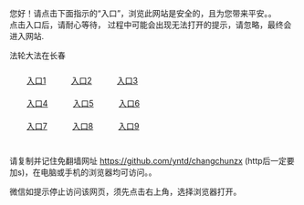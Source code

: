 您好！请点击下面指示的“入口”，浏览此网站是安全的，且为您带来平安。。 <br/>
点击入口后，请耐心等待， 过程中可能会出现无法打开的提示，请忽略，最终会进入网站. </br>

法轮大法在长春<br/>
<div style="padding:10px"><a style="margin:20px" target="_blank" href="https://dzwa9r18mhe9s.cloudfront.net/2Qpsp?rgvyfvgj" id="ccLink1" rel="nofollow">入口1</a> <a target="_blank" style="margin:20px" href="https://d1atk4hi2urgjx.cloudfront.net/2Qpsp?rdozxse" id="ccLink2" rel="nofollow">入口2</a> <a style="margin:20px" target="_blank" href="https://d2au0b6r4nlkcf.cloudfront.net/2Qpsp?kalczt" id="ccLink3" rel="nofollow">入口3</a></div>

<div style="padding:10px" ><a style="margin:20px" target="_blank" href="https://dzwa9r18mhe9s.cloudfront.net/2Qpsp?rgvyfvgj" id="ccLink4" rel="nofollow">入口4</a> <a style="margin:20px" href="https://d1atk4hi2urgjx.cloudfront.net/2Qpsp?rdozxse" target="_blank" id="ccLink5" rel="nofollow">入口5</a> <a style="margin:20px" href="https://d2au0b6r4nlkcf.cloudfront.net/2Qpsp?kalczt" target="_blank" id="ccLink6" rel="nofollow">入口6</a></div>

<div style="padding:10px"><a style="margin:20px" target="_blank" href="https://dzwa9r18mhe9s.cloudfront.net/2Qpsp?rgvyfvgj" id="ccLink7" rel="nofollow">入口7</a> <a style="margin:20px" href="https://d1atk4hi2urgjx.cloudfront.net/2Qpsp?rdozxse" target="_blank" id="ccLink8" rel="nofollow">入口8</a> <a style="margin:20px" target="_blank" href="https://d2au0b6r4nlkcf.cloudfront.net/2Qpsp?kalczt" id="ccLink9" rel="nofollow">入口9</a></div>

<br/>



请复制并记住免翻墙网址 https://github.com/yntd/changchunzx (http后一定要加s)，在电脑或手机的浏览器均可访问。。<br/>

微信如提示停止访问该网页，须先点击右上角，选择浏览器打开。
